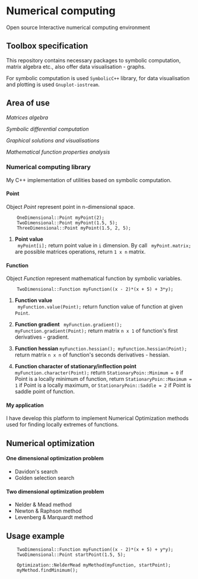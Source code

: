 # Numerical computing
Open source Interactive numerical computing environment

## Toolbox specification
This repository contains necessary packages to symbolic computation, 
matrix algebra etc., also offer data visualisation - graphs.  

For symbolic computation is used `SymbolicC++` library, for data visualisation and 
plotting is used `Gnuplot-iostream`.


## Area of use

*Matrices algebra*

*Symbolic differential computation*

*Graphical solutions and visualisations*

*Mathematical function properties analysis*

### Numerical computing library
My C++ implementation of utilities based on symbolic computation.



#### Point

Object _Point_ represent point in n-dimensional space. 
```
    OneDimensional::Point myPoint(2);
    TwoDimensional::Point myPoint(1.5, 5);
    ThreeDimensional::Point myPoint(1.5, 2, 5);
```

1. **Point value**  
`` myPoint[i];`` return point value in `i` dimension.
By call `` myPoint.matrix;`` are possible matrices operations, return `1 x n` matrix.



#### Function

Object _Function_ represent mathematical function by symbolic variables. 
```
    TwoDimensional::Function myFunction((x - 2)*(x + 5) + 3*y);
```

1. **Function value**  
`` myFunction.value(Point);``
return function value of function at given `Point`.

2. **Function gradient**
` myFunction.gradient(); myFunction.gradient(Point);`
return matrix `n x 1` of function's first derivatives - gradient. 

3. **Function hessian**
`myFunction.hessian(); myFunction.hessian(Point);`
return matrix `n x n`  of function's seconds derivatives - hessian. 

4. **Function character of stationary/inflection point**
`myFunction.character(Point);`
return `StationaryPoin::Minimum = 0` if Point is a locally minimum of function, return 
`StationaryPoin::Maximum = 1` if Point is a locally maximum, or `StationaryPoin::Saddle = 2`
if Point is saddle point of function.



#### My application
I have develop this platform to implement Numerical Optimization methods used for
finding locally extremes of functions. 

## Numerical optimization
#### One dimensional optimization problem
- Davidon's search
- Golden selection search

#### Two dimensional optimization problem
- Nelder & Mead method
- Newton & Raphson method
- Levenberg & Marquardt method

## Usage example
```
    TwoDimensional::Function myFunction((x - 2)*(x + 5) + y*y);
    TwoDimensional::Point startPoint(1.5, 5);
    
    Optimization::NelderMead myMethod(myFunction, startPoint);
    myMethod.findMinimum();
```


